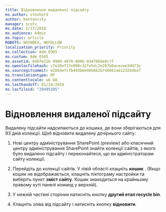 ```yaml
---
title: Відновлення видаленої підсайту
ms.author: stevhord
author: bentoncity
manager: scotv
ms.date: 5/17/2018
ms.audience: Admin
ms.topic: article
ROBOTS: NOINDEX, NOFOLLOW
localization_priority: Priority
ms.collection: Adm_O365
ms.custom: Adm_O365
ms.assetid: 646fe22b-9980-4970-800b-034788de0c7f
ms.openlocfilehash: c7e10ef17e860c32fe5dc2e207b0acecee3d473e
ms.sourcegitcommit: e2864efcfb493b6e46b662b746661a61232bdba7
ms.translationtype: MT
ms.contentlocale: uk-UA
ms.lasthandoff: 01/24/2019
ms.locfileid: "29495385"
---
```

# <a name="restore-a-deleted-subsite"></a>Відновлення видаленої підсайту

Видалену підсайти надсилаються до кошика, де вони зберігаються для 93 днів колекції. Щоб відновити видалену дочірнього сайту:
  
1. Нові центру адміністрування SharePoint (preview) або класичний центру адміністрування SharePoint знайти колекції сайтів, з якого було видалено підсайту і переконайтеся, що ви адміністраторам сайту колекції. 
    
2. Перейдіть до колекції сайтів. У лівій області клацніть **кошик** . (Якщо кошик не відображається, клацніть піктограму настройки та виберіть пункт **зміст сайту**. Кошик знаходиться на крайньому правому куті панелі команд у верхній).
    
3. У нижній частині сторінки натисніть кнопку **другий етап recycle bin**.
    
4. Клацніть зліва від підсайту і натисніть кнопку **відновити**.
    

